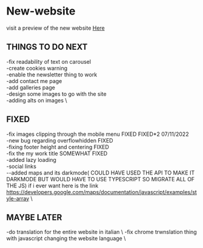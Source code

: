 # New-website
visit a preview of the new website [Here](https://new-website-9g7.pages.dev)



## THINGS TO DO NEXT
-fix readability of text on carousel \
-create cookies warning \
-enable the newsletter thing to work \
-add contact me page \
-add galleries page \
-design some images to go with the site \
-adding alts on images \

## FIXED
-fix images clipping through the mobile menu FIXED FIXED*2 07/11/2022  \
-new bug regarding overflowhidden FIXED \
-fixing footer height and centering FIXED \
-fix the my work title SOMEWHAT FIXED \
-added lazy loading \
-social links \
--added maps and its darkmode( COULD HAVE USED THE API TO MAKE IT DARKMODE BUT WOULD HAVE TO USE TYPESCRIPT SO MIGRATE ALL OF THE JS)
if i ever want here is the link https://developers.google.com/maps/documentation/javascript/examples/style-array \

## MAYBE LATER 
-do translation for the entire website in italian \ 
-fix chrome trwnslation thing with javascript changing the website language  \